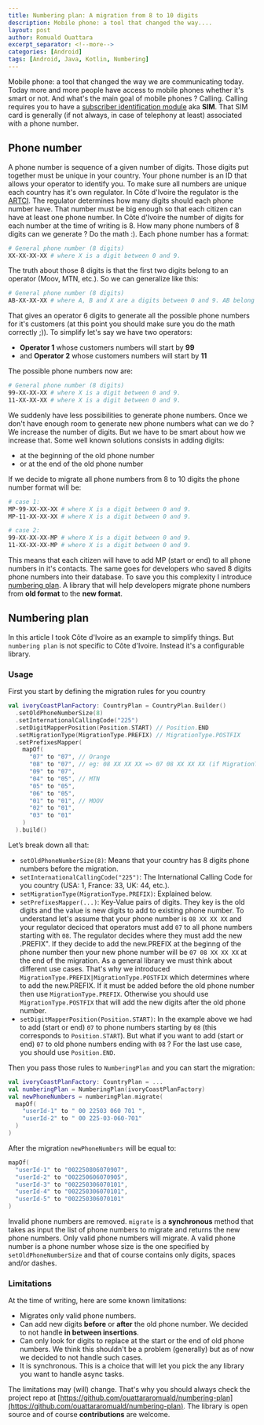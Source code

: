 ```yaml
---
title: Numbering plan: A migration from 8 to 10 digits
description: Mobile phone: a tool that changed the way....
layout: post
author: Romuald Ouattara
excerpt_separator: <!--more-->
categories: [Android]
tags: [Android, Java, Kotlin, Numbering]
---
```


Mobile phone: a tool that changed the way we are communicating today. Today more and more people have access to mobile phones whether it's smart or not.
And what's the main goal of mobile phones ? Calling. Calling requires you to have a [subscriber identification module](https://en.wikipedia.org/wiki/SIM_card) aka **SIM**.
That SIM card is generally (if not always, in case of telephony at least) associated with a phone number.


<!--more-->

## Phone number

A phone number is sequence of a given number of digits. Those digits put together must be unique in your country. Your phone number is an ID that allows your operator to identify you.
To make sure all numbers are unique each country has it's own regulator. In Côte d'Ivoire the regulator is the [ARTCI](https://www.artci.ci/). The regulator determines how many digits should each
phone number have. That number must be big enough so that each citizen can have at least one phone number. In Côte d'Ivoire the number of digits for each number at the time of writing is 8. How many phone numbers of 8 digits can we generate ? Do the math :). Each phone number has a format:

```bash
# General phone number (8 digits)
XX-XX-XX-XX # where X is a digit between 0 and 9.

```

The truth about those 8 digits is that the first two digits belong to an operator (Moov, MTN, etc.). So we can generalize like this:

```bash
# General phone number (8 digits)
AB-XX-XX-XX # where A, B and X are a digits between 0 and 9. AB belong to an operator.

```

That gives an operator 6 digits to generate all the possible phone numbers for it's customers (at this point you should make sure you do the math correctly ;)). To simplify let's say we have two operators:

- **Operator 1** whose customers numbers will start by **99**  
- and **Operator 2** whose customers numbers will start by **11**

The possible phone numbers now are:

```bash
# General phone number (8 digits)
99-XX-XX-XX # where X is a digit between 0 and 9.
11-XX-XX-XX # where X is a digit between 0 and 9.
```

We suddenly have less possibilities to generate phone numbers. Once we don't have enough room to generate new phone numbers what can we do ? We increase the number of digits. But we have to be smart about how we increase that.
Some well known solutions consists in adding digits:

- at the beginning of the old phone number
- or at the end of the old phone number

If we decide to migrate all phone numbers from 8 to 10 digits the phone number format will be:
```bash
# case 1:
MP-99-XX-XX-XX # where X is a digit between 0 and 9.
MP-11-XX-XX-XX # where X is a digit between 0 and 9.

# case 2:
99-XX-XX-XX-MP # where X is a digit between 0 and 9.
11-XX-XX-XX-MP # where X is a digit between 0 and 9.
```

This means that each citizen will have to add MP (start or end) to all phone numbers in it's contacts. The same goes for developers who saved 8 digits phone numbers into their database.
To save you this complexity I introduce [numbering plan](https://github.com/ouattararomuald/numbering-plan). A library that will help developers migrate phone numbers from **old format** to the **new format**.


## Numbering plan

In this article I took Côte d'Ivoire as an example to simplify things. But `numbering plan` is not specific to Côte d'Ivoire. Instead it's a configurable library.

### Usage

First you start by defining the migration rules for you country

```kotlin
val ivoryCoastPlanFactory: CountryPlan = CountryPlan.Builder()
  .setOldPhoneNumberSize(8)
  .setInternationalCallingCode("225")
  .setDigitMapperPosition(Position.START) // Position.END
  .setMigrationType(MigrationType.PREFIX) // MigrationType.POSTFIX
  .setPrefixesMapper(
    mapOf(
      "07" to "07", // Orange
      "08" to "07", // eg: 08 XX XX XX => 07 08 XX XX XX (if MigrationType.PREFIX is used) => 08 XX XX XX 07 (if MigrationType.POSTFIX is used)
      "09" to "07",
      "04" to "05", // MTN
      "05" to "05",
      "06" to "05",
      "01" to "01", // MOOV
      "02" to "01",
      "03" to "01"
    )
  ).build()
```

Let’s break down all that:

- `setOldPhoneNumberSize(8)`: Means that your country has 8 digits phone numbers before the migration.
- `setInternationalCallingCode("225")`: The International Calling Code for you country (USA: 1, France: 33, UK: 44, etc.).
- `setMigrationType(MigrationType.PREFIX)`: Explained below.
- `setPrefixesMapper(...)`: Key-Value pairs of digits. They key is the old digits and the value is new digits to add to existing phone number.
To understand let's assume that your phone number is `08 XX XX XX` and your regulator deciced that operators must add `07` to all phone numbers starting with `08`. The regulator decides where they must add the new .PREFIX".
If they decide to add the new.PREFIX at the beginng of the phone number then your new phone number will be `07 08 XX XX XX` at the end of the migration. As a general library we must think about different use cases. That's why we introduced `MigrationType.PREFIX|MigrationType.POSTFIX` which determines where to add the new.PREFIX. If it must be added before the old phone number then use `MigrationType.PREFIX`. Otherwise you should use `MigrationType.POSTFIX` that will add the new digits after the old phone number.
- `setDigitMapperPosition(Position.START)`: In the example above we had to add (start or end) `07` to phone numbers starting by `08` (this corresponds to `Position.START`). But what if you want to add (start or end) `07` to old phone numbers ending with `08` ? For the last use case, you should use `Position.END`.

Then you pass those rules to `NumberingPlan` and you can start the migration:

```kotlin
val ivoryCoastPlanFactory: CountryPlan = ...
val numberingPlan = NumberingPlan(ivoryCoastPlanFactory)
val newPhoneNumbers = numberingPlan.migrate(
  mapOf(
    "userId-1" to " 00 22503 060 701 ",
    "userId-2" to " 00 225-03-060-701"
  )
)
```

After the migration `newPhoneNumbers` will be equal to:

```kotlin
mapOf(
  "userId-1" to "002250806070907",
  "userId-2" to "002250606070905",
  "userId-3" to "002250306070101",
  "userId-4" to "002250306070101",
  "userId-5" to "002250306070101"
)
```

Invalid phone numbers are removed. `migrate` is a **synchronous** method that takes as input the list of phone numbers to migrate and returns the new phone numbers. Only valid phone numbers will migrate.
A valid phone number is a phone number whose size is the one specified by `setOldPhoneNumberSize` and that of course contains only digits, spaces and/or dashes.


### Limitations

At the time of writing, here are some known limitations:

- Migrates only valid phone numbers.
- Can add new digits **before** or **after** the old phone number. We decided to not handle **in between insertions**.
- Can only look for digits to replace at the start or the end of old phone numbers. We think this shouldn't be a problem (generally) but as of now we decided to not handle such cases.
- It is synchronous. This is a choice that will let you pick the any library you want to handle async tasks.

The limitations may (will) change. That's why you should always check the project repo at [https://github.com/ouattararomuald/numbering-plan](https://github.com/ouattararomuald/numbering-plan). The library is open source and of course **contributions** are welcome.
